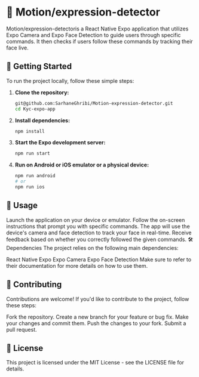 # 📸 Motion/expression-detector

Motion/expression-detectoris a React Native Expo application that utilizes Expo Camera and Expo Face Detection to guide users through specific commands. It then checks if users follow these commands by tracking their face live.

## 🚀 Getting Started

To run the project locally, follow these simple steps:

1. **Clone the repository:**

   ```bash
   git@github.com:SarhaneGhribi/Motion-expression-detector.git
   cd Kyc-expo-app
   
2. **Install dependencies:**
   ```bash
   npm install

3. **Start the Expo development server:**
    ```bash
    npm run start
    
4. **Run on Android or iOS emulator or a physical device:**
   ```bash
   npm run android
   # or
   npm run ios

## 📲 Usage
Launch the application on your device or emulator.
Follow the on-screen instructions that prompt you with specific commands.
The app will use the device's camera and face detection to track your face in real-time.
Receive feedback based on whether you correctly followed the given commands.
🛠️ Dependencies
The project relies on the following main dependencies:

React Native
Expo
Expo Camera
Expo Face Detection
Make sure to refer to their documentation for more details on how to use them.

## 🤝 Contributing
Contributions are welcome! If you'd like to contribute to the project, follow these steps:

Fork the repository.
Create a new branch for your feature or bug fix.
Make your changes and commit them.
Push the changes to your fork.
Submit a pull request.
## 📄 License
This project is licensed under the MIT License - see the LICENSE file for details.
